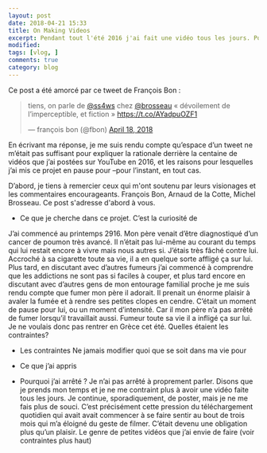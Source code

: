 ```yaml
---
layout: post
date: 2018-04-21 15:33
title: On Making Videos
excerpt: Pendant tout l'été 2016 j'ai fait une vidéo tous les jours. Pourquoi? Comment? Et Alors? Je présente ci-dessous quelques réflexions sur le processus. 
modified:
tags: [vlog, ]
comments: true
category: blog
---
```


Ce post a été amorcé par ce tweet de François Bon : 

<blockquote class=“twitter-tweet” data-lang=“en”><p lang=“fr” dir=“ltr”>tiens, on parle de <a href=“https://twitter.com/ss4ws?ref_src=twsrc%5Etfw”>@ss4ws</a> chez <a href=“https://twitter.com/brosseau?ref_src=twsrc%5Etfw”>@brosseau</a> « dévoilement de l’imperceptible, et fiction » <a href=“https://t.co/AYadpuOZF1”>https://t.co/AYadpuOZF1</a></p>&mdash; françois bon (@fbon) <a href=“https://twitter.com/fbon/status/986486467198357504?ref_src=twsrc%5Etfw”>April 18, 2018</a></blockquote>
<script async src=“https://platform.twitter.com/widgets.js” charset=“utf-8”></script>

En écrivant ma réponse, je me suis rendu compte qu’espace d’un tweet ne m’était pas suffisant pour expliquer la rationale derrière la centaine de vidéos que j’ai postées sur YouTube en 2016, et les raisons pour lesquelles j’ai mis ce projet en pause pour –pour l’instant, en tout cas.

D’abord, je tiens à remercier ceux qui m'ont soutenu par leurs visionages et les commentaires encourageants. François Bon, Arnaud de la Cotte, Michel Brosseau. Ce post s'adresse d'abord à vous. 

- Ce que je cherche dans ce projet.
C’est la curiosité de 

J’ai commencé au printemps 2916. Mon père venait d’être diagnostiqué d’un cancer de poumon très avancé. Il n’était pas lui-même au courant du temps qui lui restait encore à vivre mais nous autres si. J’étais très fâché contre lui. Accroché à sa cigarette toute sa vie, il a en quelque sorte affligé ça sur lui. Plus tard, en discutant avec d’autres fumeurs j’ai commencé à comprendre que les addictions ne sont pas si faciles à couper, et plus tard encore en discutant avec d’autres gens de mon entourage familial proche je me suis rendu compte que fumer mon père il adorait. Il prenait un énorme plaisir à avaler la fumée et à rendre ses petites clopes en cendre. C’était un moment de pause pour lui, ou un moment d’intensité. Car il mon père n’a pas arrêté de fumer lorsqu’il travaillait aussi. Fumeur toute sa vie il a infligé ça sur lui. Je ne voulais donc pas rentrer en Grèce cet été.
Quelles étaient les contraintes?

- Les contraintes
Ne jamais modifier quoi que se soit dans ma vie pour 

- Ce que j’ai appris

- Pourquoi j’ai arrêté ?
Je n’ai pas arrêté à proprement parler. Disons que je prends mon temps et je ne me contraint plus à avoir une vidéo faite tous les jours. Je continue, sporadiquement, de poster, mais je ne me fais plus de souci. C’est précisément cette pression du téléchargement quotidien qui avait avait commencer à se faire sentir au bout de trois mois qui m’a éloigné du geste de filmer. C’était devenu une obligation plus qu’un plaisir. Le genre de petites vidéos que j’ai envie de faire (voir contraintes plus haut)    

